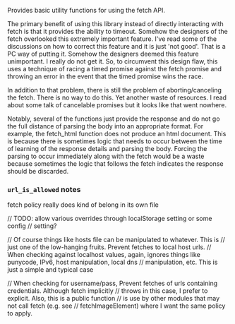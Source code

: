 
Provides basic utility functions for using the fetch API.

The primary benefit of using this library instead of directly interacting with fetch is that it provides the ability to timeout. Somehow the designers of the fetch overlooked this extremely important feature. I've read some of the discussions on how to correct this feature and it is just 'not good'. That is a PC way of putting it. Somehow the designers deemed this feature unimportant. I really do not get it. So, to circumvent this design flaw, this uses a technique of racing a timed promise against the fetch promise and throwing an error in the event that the timed promise wins the race.

In addition to that problem, there is still the problem of aborting/canceling the fetch. There is no way to do this. Yet another waste of resources. I read about some talk of cancelable promises but it looks like that went nowhere.

Notably, several of the functions just provide the response and do not go the full distance of parsing the body into an appropriate format. For example, the fetch_html function does not produce an html document. This is because there is sometimes logic that needs to occur between the time of learning of the response details and parsing the body. Forcing the parsing to occur immediately along with the fetch would be a waste because sometimes the logic that follows the fetch indicates the response should be discarded.


### `url_is_allowed` notes

fetch policy really does kind of belong in its own file

// TODO: allow various overrides through localStorage setting or some config
// setting?

// Of course things like hosts file can be manipulated to whatever. This is
// just one of the low-hanging fruits. Prevent fetches to local host urls.
// When checking against localhost values, again, ignores things like punycode, IPv6, host manipulation, local dns
// manipulation, etc. This is just a simple and typical case

// When checking for username/pass, Prevent fetches of urls containing credentials. Although fetch implicitly
// throws in this case, I prefer to explicit. Also, this is a public function
// is use by other modules that may not call fetch (e.g. see
// fetchImageElement) where I want the same policy to apply.
